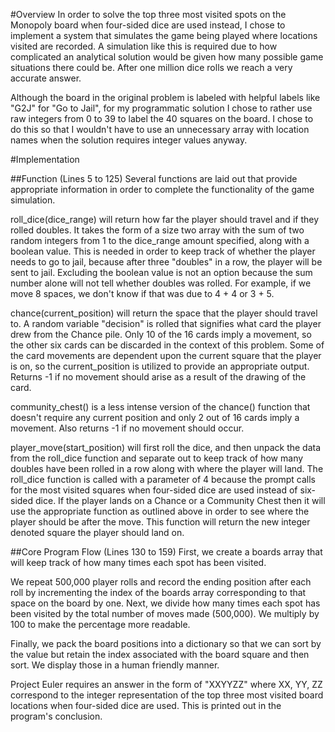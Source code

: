 #Overview
In order to solve the top three most visited spots on the Monopoly board when four-sided dice are used instead, I chose to implement a system that simulates the game being played where locations visited are recorded. A simulation like this is required due to how complicated an analytical solution would be given how many possible game situations there could be. After one million dice rolls we reach a very accurate answer.

Although the board in the original problem is labeled with helpful labels like "G2J" for "Go to Jail", for my programmatic solution I chose to rather use raw integers from 0 to 39 to label the 40 squares on the board. I chose to do this so that I wouldn't have to use an unnecessary array with location names when the solution requires integer values anyway.

#Implementation

##Function (Lines 5 to 125)
Several functions are laid out that provide appropriate information in order to complete the functionality of the game simulation.

roll_dice(dice_range) will return how far the player should travel and if they rolled doubles. It takes the form of a size two array with the sum of two random integers from 1 to the dice_range amount specified, along with a boolean value. This is needed in order to keep track of whether the player needs to go to jail, because after three "doubles" in a row, the player will be sent to jail. Excluding the boolean value is not an option because the sum number alone will not tell whether doubles was rolled. For example, if we move 8 spaces, we don't know if that was due to 4 + 4 or 3 + 5.

chance(current_position) will return the space that the player should travel to. A random variable "decision" is rolled that signifies what card the player drew from the Chance pile. Only 10 of the 16 cards imply a movement, so the other six cards can be discarded in the context of this problem. Some of the card movements are dependent upon the current square that the player is on, so the current_position is utilized to provide an appropriate output. Returns -1 if no movement should arise as a result of the drawing of the card.

community_chest() is a less intense version of the chance() function that doesn't require any current position and only 2 out of 16 cards imply a movement. Also returns -1 if no movement should occur.

player_move(start_position) will first roll the dice, and then unpack the data from the roll_dice function and separate out to keep track of how many doubles have been rolled in a row along with where the player will land. The roll_dice function is called with a parameter of 4 because the prompt calls for the most visited squares when four-sided dice are used instead of six-sided dice. If the player lands on a Chance or a Community Chest then it will use the appropriate function as outlined above in order to see where the player should be after the move. This function will return the new integer denoted square the player should land on.

##Core Program Flow (Lines 130 to 159)
First, we create a boards array that will keep track of how many times each spot has been visited.

We repeat 500,000 player rolls and record the ending position after each roll by incrementing the index of the boards array corresponding to that space on the board by one. Next, we divide how many times each spot has been visited by the total number of moves made (500,000). We multiply by 100 to make the percentage more readable.

Finally, we pack the board positions into a dictionary so that we can sort by the value but retain the index associated with the board square and then sort. We display those in a human friendly manner.

Project Euler requires an answer in the form of "XXYYZZ" where XX, YY, ZZ correspond to the integer representation of the top three most visited board locations when four-sided dice are used. This is printed out in the program's conclusion.
